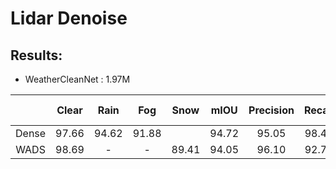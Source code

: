 # Lidar Denoise

## Results:
- WeatherCleanNet : 1.97M

|       | Clear | Rain  |  Fog  | Snow  | mIOU  | Precision | Recall | Train epoch |
|:-----:|:-----:|:-----:|:-----:|:-----:|:-----:|:---------:|:------:|:-----------:|
| Dense | 97.66 | 94.62 | 91.88 |       | 94.72 |   95.05   | 98.40  |     100     |
| WADS  | 98.69 |   -   |   -   | 89.41 | 94.05 |   96.10   | 92.78  |     300     |

